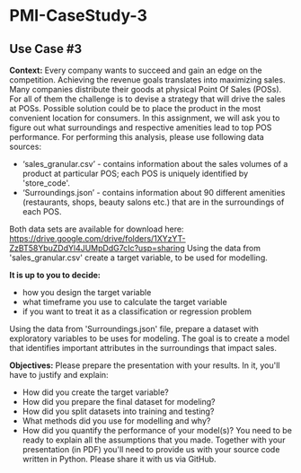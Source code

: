 # PMI-CaseStudy-3

## Use Case #3
**Context:**
Every company wants to succeed and gain an edge on the competition. Achieving the revenue goals translates into maximizing sales. Many companies distribute their goods at physical Point Of Sales (POSs). For all of them the challenge is to devise a strategy that will drive the sales at POSs. Possible solution could be to place the product in the most convenient location for consumers. In this assignment, we will ask you to figure out what surroundings and respective amenities lead to top POS performance. 
For performing this analysis, please use following data sources:

- ‘sales_granular.csv’ - contains information about the sales volumes of a product at particular POS; each POS is uniquely identified by 'store_code'.
- ‘Surroundings.json’ - contains information about 90 different amenities (restaurants, shops, beauty salons etc.) that are in the surroundings of each POS.

Both data sets are available for download here: https://drive.google.com/drive/folders/1XYzYT-ZzBT58YbuZDdYl4JUMpDdG7cIc?usp=sharing 
Using the data from 'sales_granular.csv' create a target variable, to be used for modelling.

**It is up to you to decide:**
- how you design the target variable
- what timeframe you use to calculate the target variable
- if you want to treat it as a classification or regression problem

Using the data from 'Surroundings.json' file, prepare a dataset with exploratory variables to be uses for modeling.
The goal is to create a model that identifies important attributes in the surroundings that impact sales.

**Objectives:**
Please prepare the presentation with your results. In it, you'll have to justify and explain:
- How did you create the target variable?
- How did you prepare the final dataset for modeling?
- How did you split datasets into training and testing?
- What methods did you use for modelling and why?
- How did you quantify the performance of your model(s)?
You need to be ready to explain all the assumptions that you made.
Together with your presentation (in PDF) you'll need to provide us with your source code written in Python. Please share it with us via GitHub.

